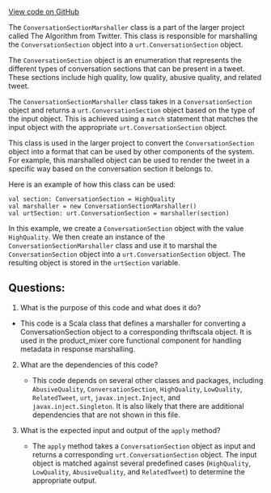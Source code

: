 [View code on GitHub](https://github.com/misbahsy/the-algorithm/product-mixer/core/src/main/scala/com/twitter/product_mixer/core/functional_component/marshaller/response/urt/metadata/ConversationSectionMarshaller.scala)

The `ConversationSectionMarshaller` class is a part of the larger project called The Algorithm from Twitter. This class is responsible for marshalling the `ConversationSection` object into a `urt.ConversationSection` object. 

The `ConversationSection` object is an enumeration that represents the different types of conversation sections that can be present in a tweet. These sections include high quality, low quality, abusive quality, and related tweet. 

The `ConversationSectionMarshaller` class takes in a `ConversationSection` object and returns a `urt.ConversationSection` object based on the type of the input object. This is achieved using a `match` statement that matches the input object with the appropriate `urt.ConversationSection` object. 

This class is used in the larger project to convert the `ConversationSection` object into a format that can be used by other components of the system. For example, this marshalled object can be used to render the tweet in a specific way based on the conversation section it belongs to. 

Here is an example of how this class can be used:

```
val section: ConversationSection = HighQuality
val marshaller = new ConversationSectionMarshaller()
val urtSection: urt.ConversationSection = marshaller(section)
```

In this example, we create a `ConversationSection` object with the value `HighQuality`. We then create an instance of the `ConversationSectionMarshaller` class and use it to marshal the `ConversationSection` object into a `urt.ConversationSection` object. The resulting object is stored in the `urtSection` variable.
## Questions: 
 1. What is the purpose of this code and what does it do?
   - This code is a Scala class that defines a marshaller for converting a ConversationSection object to a corresponding thriftscala object. It is used in the product_mixer core functional component for handling metadata in response marshalling.
   
2. What are the dependencies of this code?
   - This code depends on several other classes and packages, including `AbusiveQuality`, `ConversationSection`, `HighQuality`, `LowQuality`, `RelatedTweet`, `urt`, `javax.inject.Inject`, and `javax.inject.Singleton`. It is also likely that there are additional dependencies that are not shown in this file.
   
3. What is the expected input and output of the `apply` method?
   - The `apply` method takes a `ConversationSection` object as input and returns a corresponding `urt.ConversationSection` object. The input object is matched against several predefined cases (`HighQuality`, `LowQuality`, `AbusiveQuality`, and `RelatedTweet`) to determine the appropriate output.